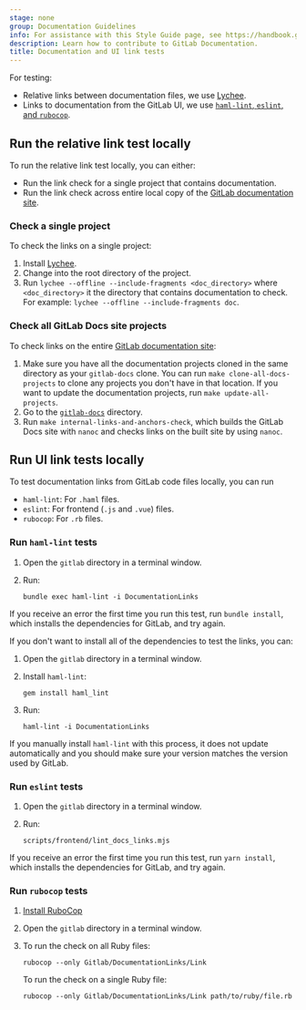 ```yaml
---
stage: none
group: Documentation Guidelines
info: For assistance with this Style Guide page, see https://handbook.gitlab.com/handbook/product/ux/technical-writing/#assignments-to-other-projects-and-subjects.
description: Learn how to contribute to GitLab Documentation.
title: Documentation and UI link tests
---
```


For testing:

- Relative links between documentation files, we use [Lychee](https://lychee.cli.rs/installation/).
- Links to documentation from the GitLab UI, we use [`haml-lint`, `eslint`, and `rubocop`](#run-ui-link-tests-locally).

## Run the relative link test locally

To run the relative link test locally, you can either:

- Run the link check for a single project that contains documentation.
- Run the link check across entire local copy of the [GitLab documentation site](https://docs.gitlab.com).

### Check a single project

To check the links on a single project:

1. Install [Lychee](https://lychee.cli.rs/installation/).
1. Change into the root directory of the project.
1. Run `lychee --offline --include-fragments <doc_directory>` where `<doc_directory>` it the directory that contains
   documentation to check. For example: `lychee --offline --include-fragments doc`.

### Check all GitLab Docs site projects

To check links on the entire [GitLab documentation site](https://docs.gitlab.com):

1. Make sure you have all the documentation projects cloned in the same directory as your `gitlab-docs` clone. You can
   run `make clone-all-docs-projects` to clone any projects you don't have in that location. If you want to update
   the documentation projects, run `make update-all-projects`.
1. Go to the [`gitlab-docs`](https://gitlab.com/gitlab-org/gitlab-docs) directory.
1. Run `make internal-links-and-anchors-check`, which builds the GitLab Docs site with `nanoc` and checks links on the
   built site by using `nanoc`.

## Run UI link tests locally

To test documentation links from GitLab code files locally, you can run

- `haml-lint`: For `.haml` files.
- `eslint`: For frontend (`.js` and `.vue`) files.
- `rubocop`: For `.rb` files.

### Run `haml-lint` tests

1. Open the `gitlab` directory in a terminal window.
1. Run:

   ```shell
   bundle exec haml-lint -i DocumentationLinks
   ```

If you receive an error the first time you run this test, run `bundle install`, which
installs the dependencies for GitLab, and try again.

If you don't want to install all of the dependencies to test the links, you can:

1. Open the `gitlab` directory in a terminal window.
1. Install `haml-lint`:

   ```shell
   gem install haml_lint
   ```

1. Run:

   ```shell
   haml-lint -i DocumentationLinks
   ```

If you manually install `haml-lint` with this process, it does not update automatically
and you should make sure your version matches the version used by GitLab.

### Run `eslint` tests

1. Open the `gitlab` directory in a terminal window.
1. Run:

   ```shell
   scripts/frontend/lint_docs_links.mjs
   ```

If you receive an error the first time you run this test, run `yarn install`, which
installs the dependencies for GitLab, and try again.

### Run `rubocop` tests

1. [Install RuboCop](https://github.com/rubocop/rubocop#installation)
1. Open the `gitlab` directory in a terminal window.
1. To run the check on all Ruby files:

   ```shell
   rubocop --only Gitlab/DocumentationLinks/Link
   ```

   To run the check on a single Ruby file:

   ```shell
   rubocop --only Gitlab/DocumentationLinks/Link path/to/ruby/file.rb
   ```
